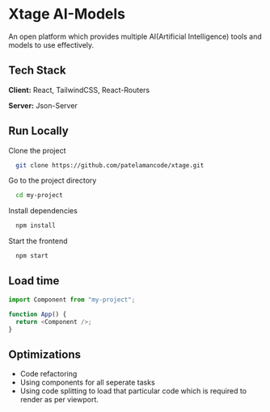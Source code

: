 # Xtage AI-Models

An open platform which provides multiple AI(Artificial Intelligence) tools and models to use effectively.

## Tech Stack

**Client:** React, TailwindCSS, React-Routers

**Server:** Json-Server

## Run Locally

Clone the project

```bash
  git clone https://github.com/patelamancode/xtage.git
```

Go to the project directory

```bash
  cd my-project
```

Install dependencies

```bash
  npm install
```

Start the frontend

```bash
  npm start
```

## Load time

```javascript
import Component from "my-project";

function App() {
  return <Component />;
}
```

## Optimizations

- Code refactoring
- Using components for all seperate tasks
- Using code splitting to load that particular code which is required to render as per viewport.

